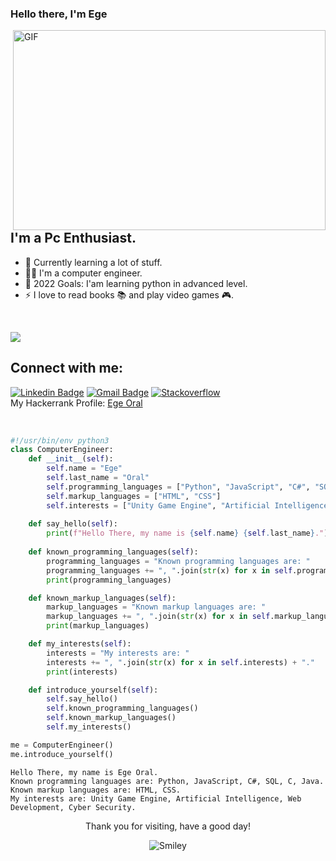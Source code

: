 ### Hello there, I'm Ege
<img align="right" alt="GIF" src="https://github.com/abhisheknaiidu/abhisheknaiidu/blob/master/code.gif?raw=true" width="500" height="320" />


## I'm a Pc Enthusiast.

- 🌱 Currently learning a lot of stuff.
- 👨‍💻 I'm a computer engineer.
- 🎯 2022 Goals: I'am learning python in advanced level.
- ⚡ I love to read books 📚 and play video games 🎮.
<br />

![](https://komarev.com/ghpvc/?username=ege-oral)
## Connect with me:

[![Linkedin Badge](https://img.shields.io/badge/-Ege%20Oral-blue?style=social&logo=Linkedin&logoColor=blue&link=https://www.linkedin.com/in/ege-oral-00b514196/)](https://www.linkedin.com/in/ege-oral-00b514196/) 
[![Gmail Badge](https://img.shields.io/badge/-egeoral@gmail.com-c14438?style=social&logo=Gmail&logoColor=red&link=mailto:egeoral@gmail.com)](mailto:egeoral@gmail.com) 
[![Stackoverflow](https://img.shields.io/badge/-EgeO-c14438?style=social&logo=StackOverflow&logoColor=red&link=https://stackoverflow.com/users/13588467/egeo)](https://stackoverflow.com/users/13588467/egeo) 
<br />
My Hackerrank Profile: <a href="https://www.hackerrank.com/egeoral"> Ege Oral </a>

<br />

```python
#!/usr/bin/env python3
class ComputerEngineer:
    def __init__(self):
        self.name = "Ege"
        self.last_name = "Oral"
        self.programming_languages = ["Python", "JavaScript", "C#", "SQL", "C", "Java"]
        self.markup_languages = ["HTML", "CSS"]
        self.interests = ["Unity Game Engine", "Artificial Intelligence", "Web Development", "Cyber Security"]
        
    def say_hello(self):
        print(f"Hello There, my name is {self.name} {self.last_name}.")
    
    def known_programming_languages(self):
        programming_languages = "Known programming languages are: "
        programming_languages += ", ".join(str(x) for x in self.programming_languages) + "."
        print(programming_languages)

    def known_markup_languages(self):
        markup_languages = "Known markup languages are: "
        markup_languages += ", ".join(str(x) for x in self.markup_languages) + "."
        print(markup_languages)

    def my_interests(self):
        interests = "My interests are: "
        interests += ", ".join(str(x) for x in self.interests) + "."
        print(interests)

    def introduce_yourself(self):
        self.say_hello()
        self.known_programming_languages()
        self.known_markup_languages()
        self.my_interests()

me = ComputerEngineer()
me.introduce_yourself()
```
```
Hello There, my name is Ege Oral.
Known programming languages are: Python, JavaScript, C#, SQL, C, Java.
Known markup languages are: HTML, CSS.
My interests are: Unity Game Engine, Artificial Intelligence, Web Development, Cyber Security.
```
<div align="center">
<p>Thank you for visiting, have a good day!</p>
<div>
<img src="https://github.com/fnky/fnky/raw/fnky/img/smile.gif" alt="Smiley" align="center">
</div>
